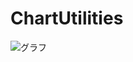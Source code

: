 # ChartUtilities

![グラフ](https://user-images.githubusercontent.com/4135267/88900522-6f216200-d28a-11ea-8566-4e517a290faa.gif)

